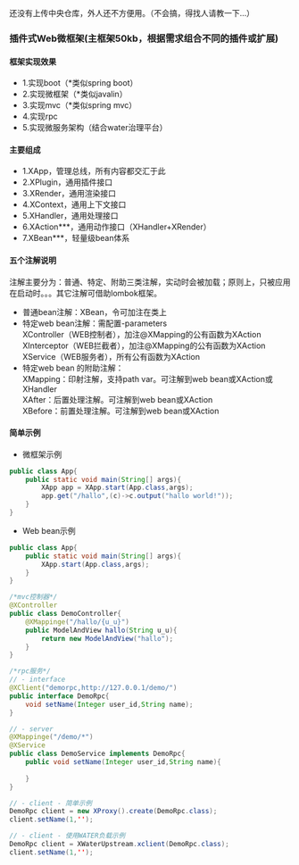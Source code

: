 还没有上传中央仓库，外人还不方便用。（不会搞，得找人请教一下...）

### 插件式Web微框架(主框架50kb，根据需求组合不同的插件或扩展)
#### 框架实现效果
* 1.实现boot（*类似spring boot）
* 2.实现微框架（*类似javalin）
* 3.实现mvc（*类似spring mvc）
* 4.实现rpc
* 5.实现微服务架构（结合water治理平台）
#### 主要组成
* 1.XApp，管理总线，所有内容都交汇于此
* 2.XPlugin，通用插件接口
* 3.XRender，通用渲染接口
* 4.XContext，通用上下文接口
* 5.XHandler，通用处理接口
* 6.XAction***，通用动作接口（XHandler+XRender）
* 7.XBean***，轻量级bean体系
#### 五个注解说明
注解主要分为：普通、特定、附助三类注解，实动时会被加载；原则上，只被应用在启动时。。。其它注解可借助lombok框架。
* 普通bean注解：XBean，令可加注在类上
* 特定web bean注解：需配置-parameters<br/>
XController（WEB控制者），加注@XMapping的公有函数为XAction<br/>
XInterceptor（WEB拦截者），加注@XMapping的公有函数为XAction<br/> 
XService（WEB服务者），所有公有函数为XAction<br/>
* 特定web bean 的附助注解：<br/>
XMapping：印射注解，支持path var。可注解到web bean或XAction或XHandler<br/>
XAfter：后置处理注解。可注解到web bean或XAction<br/>
XBefore：前置处理注解。可注解到web bean或XAction<br/>
#### 简单示例
* 微框架示例
```java
public class App{
    public static void main(String[] args){
        XApp app = XApp.start(App.class,args);
        app.get("/hallo",(c)->c.output("hallo world!"));
    }
}
```
* Web bean示例
```java
public class App{
    public static void main(String[] args){
        XApp.start(App.class,args);
    }
}

/*mvc控制器*/
@XController
public class DemoController{
    @XMappinge("/hallo/{u_u}")
    public ModelAndView hallo(String u_u){
        return new ModelAndView("hallo");
    }
}

/*rpc服务*/ 
// - interface
@XClient("demorpc,http://127.0.0.1/demo/")
public interface DemoRpc{
    void setName(Integer user_id,String name);
}

// - server
@XMappinge("/demo/*")
@XService
public class DemoService implements DemoRpc{
    public void setName(Integer user_id,String name){
        
    }
}

// - client - 简单示例
DemoRpc client = new XProxy().create(DemoRpc.class);
client.setName(1,'');

// - client - 使用WATER负载示例
DemoRpc client = XWaterUpstream.xclient(DemoRpc.class);
client.setName(1,'');
```
